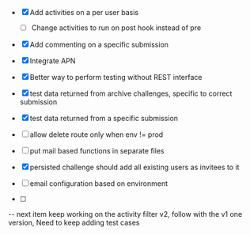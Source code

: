 - [x] Add activities on a per user basis
  - [ ] Change activities to run on post hook instead of pre
- [x] Add commenting on a specific submission
- [x] Integrate APN
- [x] Better way to perform testing without REST interface
- [x] test data returned from archive challenges, specific to correct submission
- [x] test data returned from a specific submission
- [ ] allow delete route only when env != prod
- [ ] put mail based functions in separate files
- [x] persisted challenge should add all existing users as invitees to it
- [ ] email configuration based on environment



- [ ] 
-- next item
keep working on the activity filter v2, follow with the v1 one version, Need to keep adding test cases
